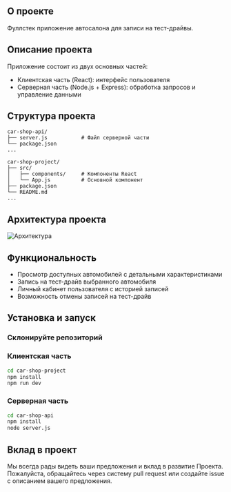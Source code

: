 ## О проекте
Фуллстек приложение автосалона для записи на тест-драйвы.

## Описание проекта
Приложение состоит из двух основных частей:
- Клиентская часть (React): интерфейс пользователя
- Серверная часть (Node.js + Express): обработка запросов и управление данными

## Структура проекта
```plaintext
car-shop-api/
├── server.js           # Файл серверной части
└── package.json
...

car-shop-project/
├── src/
│   ├── components/     # Компоненты React
│   └── App.js          # Основной компонент
├── package.json
└── README.md
...
```

## Архитектура проекта
![Архитектура](https://github.com/user-attachments/assets/c73c2ddd-3f65-4d2c-8026-7f05db53a455)

## Функциональность
- Просмотр доступных автомобилей с детальными характеристиками
- Запись на тест-драйв выбранного автомобиля
- Личный кабинет пользователя с историей записей
- Возможность отмены записей на тест-драйв

## Установка и запуск
### Склонируйте репозиторий
### Клиентская часть
```bash
cd car-shop-project
npm install
npm run dev
```

### Серверная часть
```bash
cd car-shop-api
npm install
node server.js
```

## Вклад в проект

Мы всегда рады видеть ваши предложения и вклад в развитие Проекта. Пожалуйста, обращайтесь через систему pull request или создайте issue с описанием вашего предложения.

